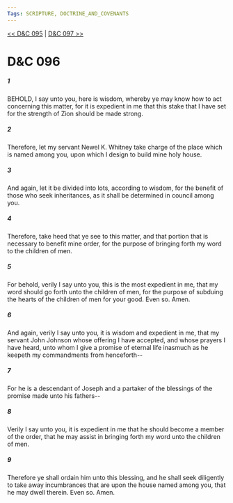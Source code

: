 ```yaml
---
Tags: SCRIPTURE, DOCTRINE_AND_COVENANTS
---
```


[<< D&C 095](DOCTRINE_AND_COVENANTS/D&C_095.md) | [D&C 097 >>](DOCTRINE_AND_COVENANTS/D&C_097.md)

# D&C 096

##### 1

BEHOLD, I say unto you, here is wisdom, whereby ye may know how to act concerning this matter, for it is expedient in me that this stake that I have set for the strength of Zion should be made strong.

##### 2

Therefore, let my servant Newel K. Whitney take charge of the place which is named among you, upon which I design to build mine holy house.

##### 3

And again, let it be divided into lots, according to wisdom, for the benefit of those who seek inheritances, as it shall be determined in council among you.

##### 4

Therefore, take heed that ye see to this matter, and that portion that is necessary to benefit mine order, for the purpose of bringing forth my word to the children of men.

##### 5

For behold, verily I say unto you, this is the most expedient in me, that my word should go forth unto the children of men, for the purpose of subduing the hearts of the children of men for your good. Even so. Amen.

##### 6

And again, verily I say unto you, it is wisdom and expedient in me, that my servant John Johnson whose offering I have accepted, and whose prayers I have heard, unto whom I give a promise of eternal life inasmuch as he keepeth my commandments from henceforth--

##### 7

For he is a descendant of Joseph and a partaker of the blessings of the promise made unto his fathers--

##### 8

Verily I say unto you, it is expedient in me that he should become a member of the order, that he may assist in bringing forth my word unto the children of men.

##### 9

Therefore ye shall ordain him unto this blessing, and he shall seek diligently to take away incumbrances that are upon the house named among you, that he may dwell therein. Even so. Amen.
